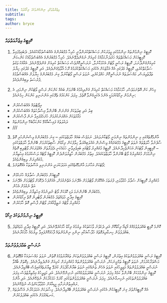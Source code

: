 ```yaml
---
title: އިޖުރާތްތަކާއި ނިންމުންތަކުގެ ރިކޯޑުތައް
subtitle: 
tags: 
author: bryce
---
```


<h3>ކޮމިޓީގެ އިޖުރާއަތްތައް</h3>

<ol>
<li>ކޮމިޓީގެ ނިންމުންތައް ނިންމުމުގައި ވީވަރަކުން މަސައްކަތްކުރަންވާނީ ހުރިހާ މެމްބަރުންގެ އެއްބަސްވުމާއެކުގައެވެ. ދެބައިވެފައިވާ ކޮމިޓީއަކަށް މަސައްކަތްތައް ހަރުދަނާކަމާއެކު ކުރިއަށް ނުގެންދެވޭނެއެވެ. ހުރިހާ މެމްބަރުންގެ އެއްބަސްވުމާއެކު ކަންކކަން ކުރިއަށްގެންދާނަމަ، ކޮމިޓީގެ ރަސްމީ ވޯޓަށް އެހުމަކާނުލާ، ނުރަސްމީކޮށްވެސް މަސައްކަތް ކުރިއަށް ގެންދެވޭނެއެވެ. އެއާއެކު ވަގުތު ސަލާމަތްކުރެވި، ކޮމިޓީގެ މެދުގައި އެއް އަމާޒަކަށް އެކުގައި މަސައްކަތްކުރުމުގެ ރޫހު އާލާވެގެންދެއެވެ. އަދި ކޮމިޓީގެ މެދުގައި ހިޔާލު ތަފާތުވިޔަސް، މައްސަލަތައް ނުރަސްމީކޮށް ހައްލުކުރެވި، ނުވަތަ ރަސްމީ ވޯޓަކާނުލާ ގިނަ މެމްބަރުންގެ ހިޔާލަށް އެއްބަސްވުމުގެ ފުރުސަތު ލިބިގެންދެއެވެ. </li>
</ol>

<ol start="2">
<li>މިހެން ކަން އޮތްނަމަވެސް، ހާމަކަމާއެކު މަސައްކަތް ކުރިއަށް ގެންދިއުމުގެ ބޭނުމަށް ބައެއް ކަންކަން ރަސްމީ ވޯޓަކުން ނިންމައި، އެ ނިންމުން ރިކޯޑުކުރުމަކީ އެންމެ އެކަށީގެންވާ ގޮތެވެ. މިފަދަ ކަންކަމުގެ ތެރޭގައި އަންނަނިވި ކަންކަން ހިމެނެއެވެ: </li>
</ol>
<ul>
<li>ރިޕޯޓުތައް އެއްބަސްކުރުން</li>
<li>ބިލު އަދި ބިލުތަކަށް ގެންނަން ބޭނުންވާ އިސްލާހުތައް އެއްބަސްކުރުން</li>
<li>މަގާމުތަކަށް އައްޔަނުކުރުމަށް ހުށަހެޅުފައިވާ ނަން ފާސްކުރުން</li>
<li>ދައުލަތުގެ ފައިސާއާގުޅޭ ކަންކަމާބެހޭ ނިންމުންތައް </li>
<li>///</li>
</ul>
<ol start="3">
<li>އާންމުގޮތެއްގައި މި ނިންމުންތައް ނިންމަނީ ވޯޓަކާނުލައެވެ. ނަމަވެސް ބައެއް ހާލަތްތަކުގައި – ގިނަ މެމްބަރުންގެ ވިސްނުންހުރި ގޮތް ސާފުނުވާ ހާލަތްތައް ނުވަތަ ކޮމިޓީގެ މެމްބަރެއްގެ ވިސްނުން އަޣުލަބިއްޔަތާ ހިލާފުކަން ރިކޯޑުން ސާބިތުކުރުމަށް ބޭނުންވާ ހާލަތްތަކުގައި – ކޮމިޓީއިން ވޯޓަކަށް އަހަންޖެހިދާނެއެވެ. ކޮމިޓީގެ މުގައްރިރު ވޯޓުގައި ބައިވެރިވާނީ ހަމައެކަނި ދެފަރާތަށް އެއްވަރަކަށް ވޯޓުލިބި ގޮތެއް ނިންމުމަށް މުގައްރިރުގެ ވޯޓު ބޭނުންވާ ހާލަތްތަކަގައެވެ. އިތުރު މެމްބަރުން ހާޒިރުވަންދެން ކޮމިޓީގެ ވޯޓެއް ލަސްކުރުމުގެ އިހުތިޔާރު މުގައްރިރަށް ލިބިގެންވެއެވެ. </li>
<li>ވޯޓަކަށް އަހާނަމަ އާންމުގޮތެއްގައި އަމަލުކުރަނީ އަންނަނިވި އުސޫލުތަކާ އެއްގޮތަށެވެ: </li>
</ol>
<ul>
<li>ކޮމިޓީއަށް މެމްބަރުން ސުވާލެއް ހުށަހެޅުން</li>
<li>މުގައްރިރު ކޮމިޓީއަށް ސުވާލު ހުޅުވާލައި، ފުރަތަމަ އެއްކޮޅަށް ވޯޓުލުމަށް އެދޭނަމަ އަތްނެގުމަށް، އެއަށްފަހު ދެކޮޅަށް ވޯޓުލުމަށް އެދޭނަމަ އަތް ނެގުމަށް އެހުން </li>
<li>މެމްބަރުން ބޭނުންނަމަ ވަކި ކޮޅަކަށް ވޯޓު ނުދިނުމުގެ އިހުތިޔާރު ލިބިގެންވެއެވެ. </li>
<li>ކޮމިޓީގެ އިދާރީ މުވައްޒަފު މެމްބަރުން ވޯޓުދިން ގޮތް ރިކޯޑުކުރުން </li>
<li>މުގައްރިރު ވޯޓުގެ ނަތީޖާއާއެކު، ވޯޓުން ފާސްވި ގޮތް ހާމަކުރުން </li>
</ul>

<h3>ކޮމިޓީގެ ނިންމުންތަކުގެ ރިކޯޑު</h3>

<ol start="5">
<li>ކޮންމެ ކޮމިޓީ ބައްދަލުވުމެއްގެ އޯޑިއޯ ރިކޯޑުކޮށް އަދި ދެކެވުނު ވާހަކަތަކުގެ ލިޔުމުގެ ރިކޯޑު ހާމަކުރެވޭނެއެވެ. އަދި ކޮމިޓީގެ އިދާރީ މުވައްޒަފު ބައްދަލުވުން ހިނގާދިޔަގޮތުގެ ހުލާސާއަކާއި ނިންމި ނިންމުންތައް ފާހަގަކޮށްފައިވާ ލިޔުމެއް ހާމަކުރާނެއެވެ. </li>
</ol>

<h3>ނުރަސްމީ ބައްދަލުވުންތައް</h3>

<ol start="6">
<li>ކޮމިޓީގެ ރަސްމީ ބައްދަލުވުންތަކުގެ އިތުރުން، ކޮމިޓީގެ ރަސްމީ ބައްދަލުވުންތަކަށް ތައްޔާރުވުމުގެ ގޮތުން، ނުވަތަ މައްސަލައަކާ ގުޅޭގޮތުން މަޝްވަރާކުރުމަށް، ނުވަތަ ކޮމިޓީގެ ތަމްރީނަކަށް، ނުރަސްމީ ބައްދަލުވުންތައް މުގައްރިރަށް ކުރިއަށް ގެންދެވިދާނެއެވެ. މިގޮތަށް  ބާއްވާ ނުރަސްމީ ބައްދަލުވުންތައް މަޖިލީހުގައި ނުވަތަ އެހެން ތަނެއްގައި ނުވަތަ ބަޔާންހޯދުމަށް ކުރެވޭ ޒިޔާރަތެއްގައިވެސް ބޭއްވިދާނެއެވެ. ކޮމިޓީގެ ނިންމުމަކަށް ބޭނުންވާ ކަމެއް މިފަދަ ނުރަސްމީ ބައްދަލުވުމެއްގައި ނުނިންމޭނެއެވެ. އަދި މަޖިލީހުގެ އިމްތިޔާޒުވެސް މިފަދަ ބައްދަލުވުންތަކުގައި ނުހިނގާނެއެވެ. މިފަދަ ނުރަސްމީ ބައްދަލުވުންތަކުގައި ކޯރަމް ހަމަކުރާކަށް ނުޖެހޭނެއެވެ. އަދި އާންމު ރައްޔިތުންނަށާއި މީޑިއާއަށް ހުޅުވާލާކަށްވެސް ނުޖެހޭނެއެވެ. </li>
<li>އެއް ކޮމިޓީއަށްވުރެ ގިނަ ކޮމިޓީއަކުން އެކުގައި ނުރަސްމީ ބައްދަލުވުން ބޭއްވިދާނެއެވެ. މިސާލަކަށް އަމަލުކުރާނެ އުސޫލުތައް ކަނޑައެޅުމަށް އެކުގައި ބައްދަލުކުރުން. </li>
</ol>

